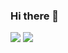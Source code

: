 ### Hi there 👋
<!--
**joshk326/joshk326** is a ✨ _special_ ✨ repository because its `README.md` (this file) appears on your GitHub profile.

Here are some ideas to get you started:

- 🔭 I’m currently working on ...
- 🌱 I’m currently learning ...
- 👯 I’m looking to collaborate on ...
- 🤔 I’m looking for help with ...
- 💬 Ask me about ...
- 📫 How to reach me: ...
- 😄 Pronouns: ...
- ⚡ Fun fact: ...
-->

<picture>
<source 
  srcset="https://github-readme-stats.vercel.app/api?username=joshk326&count_private=true&title_color=ff5252&icon_color=ff5252&text_color=ffffff&border_color=ff5252&bg_color=151515&show_icons=true"
  media="(prefers-color-scheme: dark)"
/>
<source
  srcset="https://github-readme-stats.vercel.app/api?username=joshk326&count_private=true&title_color=ff5252&icon_color=ff5252&text_color=151515&border_color=ff5252&bg_color=ffffff&show_icons=true"
  media="(prefers-color-scheme: light), (prefers-color-scheme: no-preference)"
/>
<img src="https://github-readme-stats.vercel.app/api?username=joshk326&count_private=true&title_color=ff5252&icon_color=ff5252&text_color=151515&border_color=ff5252&bg_color=ffffff&show_icons=true" />
</picture>

<picture>
<source 
  srcset="https://github-readme-stats.vercel.app/api/top-langs/?username=joshk326&layout=compact&title_color=ff5252&icon_color=ff5252&text_color=ffffff&border_color=ff5252&bg_color=151515"
  media="(prefers-color-scheme: dark)"
/>
<source
  srcset="https://github-readme-stats.vercel.app/api/top-langs/?username=joshk326&layout=compact&title_color=151515&icon_color=ff5252&text_color=151515&border_color=ff5252&bg_color=ffffff"
  media="(prefers-color-scheme: light), (prefers-color-scheme: no-preference)"
/>
<img src="https://github-readme-stats.vercel.app/api/top-langs/?username=joshk326&layout=compact&title_color=151515&icon_color=ff5252&text_color=151515&border_color=ff5252&bg_color=ffffff" />
</picture>


